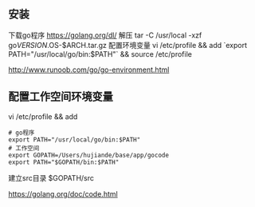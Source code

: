 ## 安装
下载go程序 https://golang.org/dl/
解压 tar -C /usr/local -xzf go$VERSION.$OS-$ARCH.tar.gz
配置环境变量 vi /etc/profile && add `export PATH="/usr/local/go/bin:$PATH"` && source /etc/profile

http://www.runoob.com/go/go-environment.html

## 配置工作空间环境变量

vi /etc/profile && add
```
# go程序
export PATH="/usr/local/go/bin:$PATH"
# 工作空间
export GOPATH=/Users/hujiande/base/app/gocode
export PATH="$GOPATH/bin:$PATH"
```

建立src目录 $GOPATH/src

https://golang.org/doc/code.html